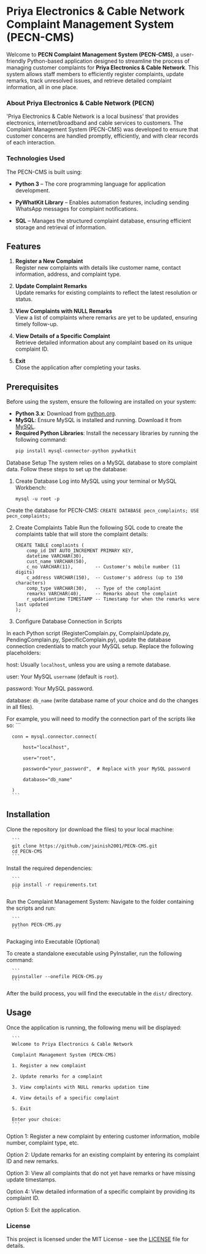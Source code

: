 # Priya Electronics & Cable Network Complaint Management System (PECN-CMS)

Welcome to **PECN Complaint Management System (PECN-CMS)**, a user-friendly Python-based application designed to streamline the process of managing customer complaints for **Priya Electronics & Cable Network**. This system allows staff members to efficiently register complaints, update remarks, track unresolved issues, and retrieve detailed complaint information, all in one place.

### About Priya Electronics & Cable Network (PECN)
'Priya Electronics & Cable Network is a local business' that provides electronics, internet/broadband and cable services to customers. The Complaint Management System (PECN-CMS) was developed to ensure that customer concerns are handled promptly, efficiently, and with clear records of each interaction.

### Technologies Used
The PECN-CMS is built using:

- **Python 3** – The core programming language for application development.

- **PyWhatKit Library** – Enables automation features, including sending WhatsApp messages for complaint notifications.

- **SQL** – Manages the structured complaint database, ensuring efficient storage and retrieval of information.

## Features

1. **Register a New Complaint**  
   Register new complaints with details like customer name, contact information, address, and complaint type.
   
2. **Update Complaint Remarks**  
   Update remarks for existing complaints to reflect the latest resolution or status.

3. **View Complaints with NULL Remarks**  
   View a list of complaints where remarks are yet to be updated, ensuring timely follow-up.

4. **View Details of a Specific Complaint**  
   Retrieve detailed information about any complaint based on its unique complaint ID.

5. **Exit**  
   Close the application after completing your tasks.

## Prerequisites

Before using the system, ensure the following are installed on your system:

- **Python 3.x**: Download from [python.org](https://www.python.org/downloads/).
- **MySQL**: Ensure MySQL is installed and running. Download it from [MySQL](https://dev.mysql.com/downloads/).
- **Required Python Libraries**: Install the necessary libraries by running the following command:
  ```bash
  pip install mysql-connector-python pywhatkit
Database Setup
The system relies on a MySQL database to store complaint data. Follow these steps to set up the database:

1. Create Database
Log into MySQL using your terminal or MySQL Workbench:
      ```
      mysql -u root -p
      ```

Create the database for PECN-CMS:
      ```
      CREATE DATABASE pecn_complaints;
      USE pecn_complaints;
      ```

2. Create Complaints Table
Run the following SQL code to create the complaints table that will store the complaint details:

      ```
      CREATE TABLE complaints (
          comp_id INT AUTO_INCREMENT PRIMARY KEY,
          datetime VARCHAR(30),
          cust_name VARCHAR(50),
          c_no VARCHAR(11),        -- Customer's mobile number (11 digits)
          c_address VARCHAR(150),  -- Customer's address (up to 150 characters)
          comp_type VARCHAR(30),   -- Type of the complaint
          remarks VARCHAR(40),     -- Remarks about the complaint
          r_updationtime TIMESTAMP -- Timestamp for when the remarks were last updated
      );
      ```

3. Configure Database Connection in Scripts

In each Python script (RegisterComplain.py, ComplainUpdate.py, PendingComplain.py, SpecificComplain.py), update the database connection credentials to match your MySQL setup. Replace the following placeholders:

host: Usually ```localhost```, unless you are using a remote database.

user: Your MySQL ```username``` (default is ```root```).

password: Your MySQL password.

database: ```db_name``` (write database name of your choice and do the changes in all files).

For example, you will need to modify the connection part of the scripts like so:
      ```
      
      conn = mysql.connector.connect(
          
          host="localhost",
          
          user="root",
          
          password="your_password",  # Replace with your MySQL password
          
          database="db_name"
          
      )
      ```

## Installation

Clone the repository (or download the files) to your local machine:
      
      ```
      git clone https://github.com/jainish2001/PECN-CMS.git
      cd PECN-CMS
      ```

Install the required dependencies:
      
      ```
      pip install -r requirements.txt
      ```

Run the Complaint Management System: Navigate to the folder containing the scripts and run:

      ```
      python PECN-CMS.py
      ```

Packaging into Executable (Optional)

To create a standalone executable using PyInstaller, run the following command:

      ```
      pyinstaller --onefile PECN-CMS.py
      ```

After the build process, you will find the executable in the ```dist/``` directory.

## Usage

Once the application is running, the following menu will be displayed:

      
      ```
      Welcome to Priya Electronics & Cable Network 
      
      Complaint Management System (PECN-CMS)
      
      1. Register a new complaint
      
      2. Update remarks for a complaint
      
      3. View complaints with NULL remarks updation time
      
      4. View details of a specific complaint
      
      5. Exit
      
      Enter your choice:
      ```
      
Option 1: Register a new complaint by entering customer information, mobile number, complaint type, etc.

Option 2: Update remarks for an existing complaint by entering its complaint ID and new remarks.

Option 3: View all complaints that do not yet have remarks or have missing update timestamps.

Option 4: View detailed information of a specific complaint by providing its complaint ID.

Option 5: Exit the application.

### License

This project is licensed under the MIT License - see the [LICENSE](LICENSE) file for details.
